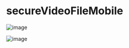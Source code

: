 # secureVideoFileMobile

![image](https://github.com/lukaIvanic/secureVideoFileMobile/assets/61480190/b4593c8d-1d3e-4e5c-b7c3-f641e55871f8)


![image](https://github.com/lukaIvanic/secureVideoFileMobile/assets/61480190/ef494a5f-5ff4-4963-a888-49fa40373ca3)
